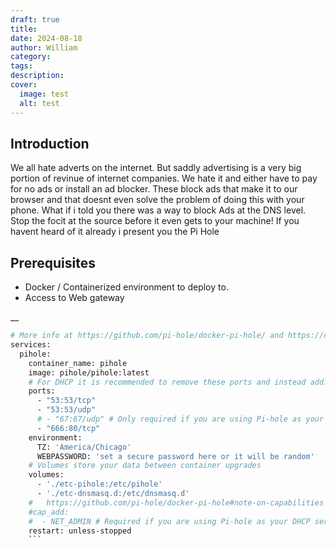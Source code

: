 ```yaml
---
draft: true
title: 
date: 2024-08-18
author: William
category: 
tags: 
description: 
cover:
  image: test
  alt: test
---
```


## Introduction

We all hate adverts on the internet. But saddly advertising is a very big portion of revinue of internet companies. We hate it and either have to pay for no ads or install an ad blocker. These block ads that make it to our browser and that doesnt even solve the problem of doing this with your phone. What if i told you there was a way to block Ads at the DNS level. Stop the focit at the source before it even gets to your machine! If you havent heard of it already i present you the Pi Hole

## Prerequisites
- Docker / Containerized environment to deploy to.
- Access to Web gateway 


__

```bash
# More info at https://github.com/pi-hole/docker-pi-hole/ and https://docs.pi-hole.net/
services:
  pihole:
    container_name: pihole
    image: pihole/pihole:latest
    # For DHCP it is recommended to remove these ports and instead add: network_mode: "host"
    ports:
      - "53:53/tcp"
      - "53:53/udp"
      # - "67:67/udp" # Only required if you are using Pi-hole as your DHCP server
      - "666:80/tcp"
    environment:
      TZ: 'America/Chicago'
      WEBPASSWORD: 'set a secure password here or it will be random'
    # Volumes store your data between container upgrades
    volumes:
      - './etc-pihole:/etc/pihole'
      - './etc-dnsmasq.d:/etc/dnsmasq.d'
    #   https://github.com/pi-hole/docker-pi-hole#note-on-capabilities
    #cap_add:
    #  - NET_ADMIN # Required if you are using Pi-hole as your DHCP server, else not needed
    restart: unless-stopped
	```